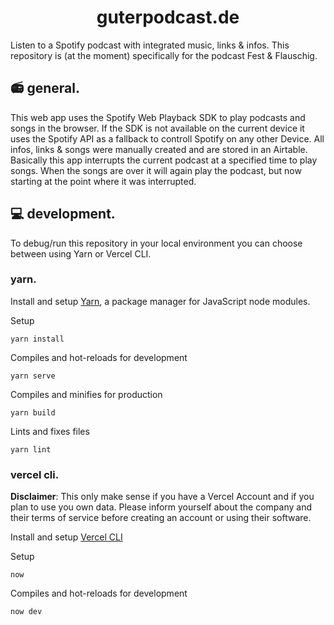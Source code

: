 <h1 align="center">
  guterpodcast.de
 </h1>

Listen to a Spotify podcast with integrated music, links & infos.
This repository is (at the moment) specifically for the podcast Fest & Flauschig.


## :radio: general.

This web app uses the Spotify Web Playback SDK to play podcasts and songs in the browser. If the SDK is not available on the current device it uses the Spotify API as a fallback to controll Spotify on any other Device. All infos, links & songs were manually created and are stored in an Airtable. Basically this app interrupts the current podcast at a specified time to play songs. When the songs are over it will again play the podcast, but now starting at the point where it was interrupted.

## :computer: development.

To debug/run this repository in your local environment you can choose between using Yarn or Vercel CLI.

### yarn.

Install and setup [Yarn](https://yarnpkg.com/getting-started/install), a package manager for JavaScript node modules. 

Setup
```
yarn install
```

Compiles and hot-reloads for development
```
yarn serve
```

Compiles and minifies for production
```
yarn build
```

Lints and fixes files
```
yarn lint
```

### vercel cli.

**Disclaimer**: This only make sense if you have a Vercel Account and if you plan to use you own data. Please inform yourself about the company and their terms of service before creating an account or using their software.

Install and setup [Vercel CLI](https://vercel.com/download)

Setup
```
now
```

Compiles and hot-reloads for development
```
now dev
```
